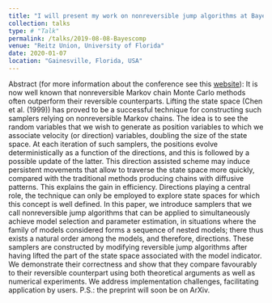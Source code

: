 ```yaml
---
title: "I will present my work on nonreversible jump algorithms at Bayes Comp 2020"
collection: talks
type: # "Talk"
permalink: /talks/2019-08-08-Bayescomp
venue: "Reitz Union, University of Florida"
date: 2020-01-07
location: "Gainesville, Florida, USA"
---
```


Abstract (for more information about the conference see this [website](http://users.stat.ufl.edu/~jhobert/BayesComp2020/Conf_Website/)): It is now well known that nonreversible Markov chain Monte Carlo methods often outperform their reversible counterparts. Lifting the state space (Chen et al. (1999)) has proved to be a successful technique for constructing such samplers relying on nonreversible Markov chains. The idea is to see the random variables that we wish to generate as position variables to which we associate velocity (or direction) variables, doubling the size of the state space. At each iteration of such samplers, the positions evolve deterministically as a function of the directions, and this is followed by a possible update of the latter. This direction assisted scheme may induce persistent movements that allow to traverse the state space more quickly, compared with the traditional methods producing chains with diffusive patterns. This explains the gain in efficiency. Directions playing a central role, the technique can only be employed to explore state spaces for which this concept is well defined. In this paper, we introduce samplers that we call nonreversible jump algorithms that can be applied to simultaneously achieve model selection and parameter estimation, in situations where the family of models considered forms a sequence of nested models; there thus exists a natural order among the models, and therefore, directions. These samplers are constructed by modifying reversible jump algorithms after having lifted the part of the state space associated with the model indicator. We demonstrate their correctness and show that they compare favourably to their reversible counterpart using both theoretical arguments as well as numerical experiments. We address implementation challenges, facilitating application by users.
P.S.: the preprint will soon be on ArXiv.
